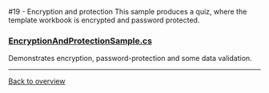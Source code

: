 ﻿#19 - Encryption and protection
This sample produces a quiz, where the template workbook is encrypted and password protected.

### [EncryptionAndProtectionSample.cs](EncryptionAndProtectionSample.cs)
Demonstrates encryption, password-protection and some data validation.

---
[Back to overview](/SampleApp.Core/Readme.md)

